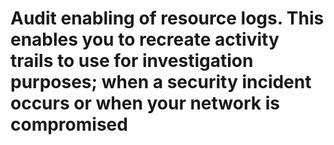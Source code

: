 # Audit enabling of resource logs. This enables you to recreate activity trails to use for investigation purposes; when a security incident occurs or when your network is compromised
